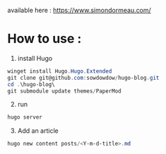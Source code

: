 available here : https://www.simondormeau.com/

# How to use :
1. install Hugo
```powershell
winget install Hugo.Hugo.Extended
git clone git@github.com:sowdowdow/hugo-blog.git
cd .\hugo-blog\
git submodule update themes/PaperMod
```

2. run

```powershell
hugo server
```

3. Add an article

```powershell
hugo new content posts/<Y-m-d-title>.md
```
